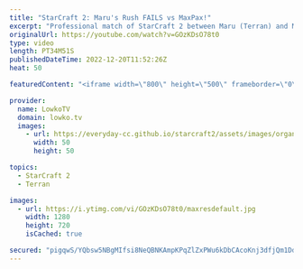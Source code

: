 ```yaml
---
title: "StarCraft 2: Maru's Rush FAILS vs MaxPax!"
excerpt: "Professional match of StarCraft 2 between Maru (Terran) and MaxPax (Protoss). This game starts off with a little bit of cheese, but quickly transitions towards a laid back macro match where Maru is trying to turtle his way out of his bad early game.  Support my work on Patreon: https://www.patreon.com/lowkotv"
originalUrl: https://youtube.com/watch?v=GOzKDsO78t0
type: video
length: PT34M51S
publishedDateTime: 2022-12-20T11:52:26Z
heat: 50

featuredContent: "<iframe width=\"800\" height=\"500\" frameborder=\"0\" src=\"https://www.youtube.com/embed/GOzKDsO78t0\" allow=\"accelerometer; autoplay; encrypted-media; gyroscope; picture-in-picture\" allowfullscreen></iframe>"

provider:
  name: LowkoTV
  domain: lowko.tv
  images:
    - url: https://everyday-cc.github.io/starcraft2/assets/images/organizations/lowko.tv-50x50.jpg
      width: 50
      height: 50

topics:
  - StarCraft 2
  - Terran

images:
  - url: https://i.ytimg.com/vi/GOzKDsO78t0/maxresdefault.jpg
    width: 1280
    height: 720
    isCached: true

secured: "pigqwS/YQbsw5NBgMIfsi8NeQBNKAmpKPqZlZxPWu6kDbCAcoKnj3dfjQm1DdekSnCCCVigEnP6MsV15kzAL0Ivr948/fWezrtuNfNVr/1GcDTPn0KDI1a/EI0ynIRCpJPQKPUtVok1Yx/N6MQIGj9MZcjru2QY1dzk5qokBW8016KY2FnSGcQ6aZ2GVG8izDAiJPHQNVpJ/SJ5vbnvsNrq6vmnLkZGGhu/U689n+JZFMKbouG+Dsx6xLXUWIBAeyG8xkVZyD05d/80JgNmUXzDXn8qBCaUB/NSjKaFQaONg2Vp6VWp92bXjcfCjZPTa/1+LhUfrmpZXgzJRkwbyjXsAv7xcx+MdfyknR2R0prqVR08O91mL7Zh42X61oe+h1g7Ja2cs9B/haa9+Qe4dnp+6coWtPKHc+vuKP1TNjWg=;dN7yW25VhxWKbxApIYetVw=="
---
```


